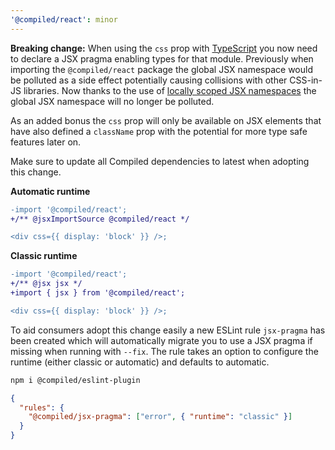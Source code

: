 ```yaml
---
'@compiled/react': minor
---
```


**Breaking change:** When using the `css` prop with [TypeScript](https://www.typescriptlang.org) you now need to declare a JSX pragma enabling types for that module. Previously when importing the `@compiled/react` package the global JSX namespace would be polluted as a side effect potentially causing collisions with other CSS-in-JS libraries. Now thanks to the use of [locally scoped JSX namespaces](https://www.typescriptlang.org/docs/handbook/release-notes/typescript-2-8.html#locally-scoped-jsx-namespaces) the global JSX namespace will no longer be polluted.

As an added bonus the `css` prop will only be available on JSX elements that have also defined a `className` prop with the potential for more type safe features later on.

Make sure to update all Compiled dependencies to latest when adopting this change.

**Automatic runtime**

```diff
-import '@compiled/react';
+/** @jsxImportSource @compiled/react */

<div css={{ display: 'block' }} />;
```

**Classic runtime**

```diff
-import '@compiled/react';
+/** @jsx jsx */
+import { jsx } from '@compiled/react';

<div css={{ display: 'block' }} />;
```

To aid consumers adopt this change easily a new ESLint rule `jsx-pragma` has been created which will automatically migrate you to use a JSX pragma if missing when running with `--fix`. The rule takes an option to configure the runtime (either classic or automatic) and defaults to automatic.

```sh
npm i @compiled/eslint-plugin
```

```json
{
  "rules": {
    "@compiled/jsx-pragma": ["error", { "runtime": "classic" }]
  }
}
```
